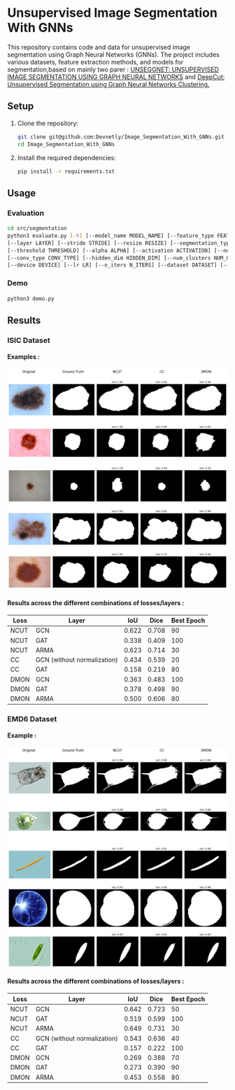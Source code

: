 # Unsupervised Image Segmentation With GNNs

This repository contains code and data for unsupervised image segmentation using Graph Neural Networks (GNNs). The project includes various datasets, feature extraction methods, and models for segmentation,based on mainly two parer : [UNSEGGNET: UNSUPERVISED IMAGE SEGMENTATION USING
GRAPH NEURAL NETWORKS](https://arxiv.org/pdf/2405.06057v1) and [DeepCut: Unsupervised Segmentation using Graph Neural Networks Clustering.](https://arxiv.org/pdf/2212.05853)


## Setup

1. Clone the repository:
    ```sh
    git clone git@github.com:Devnetly/Image_Segmentation_With_GNNs.git
    cd Image_Segmentation_With_GNNs
    ```

2. Install the required dependencies:
    ```sh
    pip install -r requirements.txt
    ```

## Usage

### Evaluation

```sh
cd src/segmentation
python3 evaluate.py [-h] [--model_name MODEL_NAME] [--feature_type FEATURE_TYPE] \
[--layer LAYER] [--stride STRIDE] [--resize RESIZE] [--segmentation_type SEGMENTATION_TYPE] \
[--threshold THRESHOLD] [--alpha ALPHA] [--activation ACTIVATION] [--num_layers NUM_LAYERS] \ 
[--conv_type CONV_TYPE] [--hidden_dim HIDDEN_DIM] [--num_clusters NUM_CLUSTERS] \ 
[--device DEVICE] [--lr LR] [--n_iters N_ITERS] [--dataset DATASET] [--output_dir OUTPUT_DIR]
```

### Demo

```sh
python3 demo.py
```

## Results

### ISIC Dataset

#### Examples : 

<img src="./figures/isic-demo.png" />

#### Results across the different combinations of losses/layers : 

| Loss  | Layer                        | IoU   | Dice  | Best Epoch |
|-------|------------------------------|-------|-------|------------|
| NCUT  | GCN                          | 0.622 | 0.708 | 90         |
| NCUT  | GAT                          | 0.338 | 0.409 | 100        |
| NCUT  | ARMA                         | 0.623 | 0.714 | 30         |
| CC    | GCN (without normalization)  | 0.434 | 0.539 | 20         |
| CC    | GAT                          | 0.158 | 0.219 | 80         |
| DMON  | GCN                          | 0.363 | 0.483 | 100        |
| DMON  | GAT                          | 0.378 | 0.498 | 90         |
| DMON  | ARMA                         | 0.500 | 0.606 | 80         |


### EMD6 Dataset

#### Example : 

<img src="./figures/emd-demo.png" />
<br />

#### Results across the different combinations of losses/layers : 


| Loss  | Layer                        | IoU   | Dice  | Best Epoch |
|-------|------------------------------|-------|-------|------------|
| NCUT  | GCN                          | 0.642 | 0.723 | 50         |
| NCUT  | GAT                          | 0.519 | 0.599 | 100        |
| NCUT  | ARMA                         | 0.649 | 0.731 | 30         |
| CC    | GCN (without normalization)  | 0.543 | 0.636 | 40         |
| CC    | GAT                          | 0.157 | 0.222 | 100        |
| DMON  | GCN                          | 0.269 | 0.388 | 70         |
| DMON  | GAT                          | 0.273 | 0.390 | 90         |
| DMON  | ARMA                         | 0.453 | 0.558 | 80         |